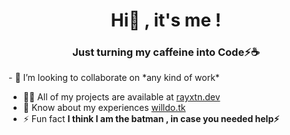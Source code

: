 <h1 align="center">Hi👋 , it's me !</h1>
<h3 align="center">Just turning my caffeine into Code⚡☕</h3>
- 👯 I’m looking to collaborate on *any kind of work*

- 👨‍💻 All of my projects are available at [rayxtn.dev](rayxtn.dev)
- 📄 Know about my experiences [willdo.tk](willdo.tk)
- ⚡ Fun fact **I think I am the batman , in case you needed help⚡**
